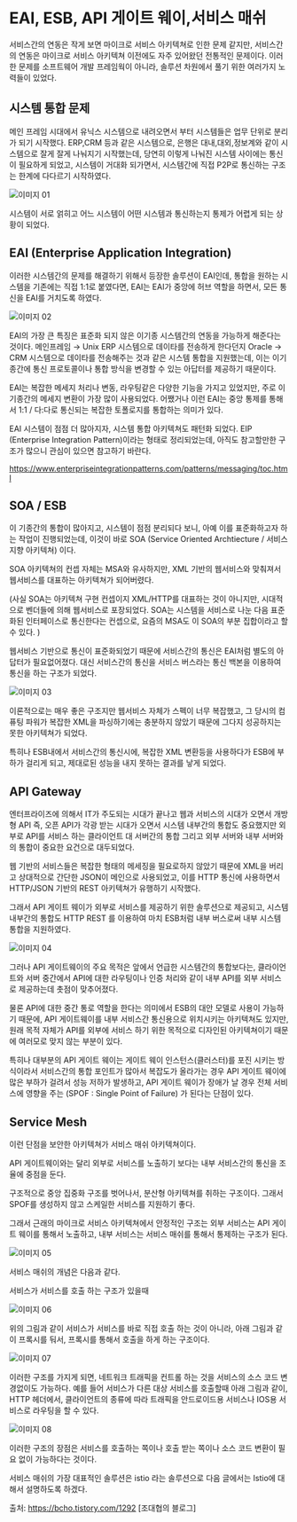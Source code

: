 # EAI, ESB, API 게이트 웨이,서비스 매쉬

서비스간의 연동은 작게 보면 마이크로 서비스 아키텍쳐로 인한 문제 같지만,
서비스간의 연동은 마이크로 서비스 아키텍쳐 이전에도 자주 있어왔던 전통적인 문제이다.
이러한 문제를 소프트웨어 개발 프레임웍이 아니라, 솔루션 차원에서 풀기 위한 여러가지 노력들이 있었다.

## 시스템 통합 문제

메인 프레임 시대에서 유닉스 시스템으로 내려오면서 부터 시스템들은 업무 단위로 분리가 되기 시작했다.
ERP,CRM 등과 같은 시스템으로, 은행은 대내,대외,정보계와 같이 시스템으로 잘게 잘게 나눠지기 시작했는데,
당연히 이렇게 나눠진 시스템 사이에는 통신이 필요하게 되었고, 시스템이 거대화 되가면서,
시스템간에 직접 P2P로 통신하는 구조는 한계에 다다르기 시작하였다.

![이미지 01](../Images/20190712/201907121323-01.png)

시스템이 서로 얽히고 어느 시스템이 어떤 시스템과 통신하는지 통제가 어렵게 되는 상황이 되었다.

## EAI (Enterprise Application Integration)

이러한 시스템간의 문제를 해결하기 위해서 등장한 솔루션이 EAI인데, 통합을 원하는 시스템을 기존에는 직접 1:1로 붙였다면,
EAI는 EAI가 중앙에 허브 역할을 하면서, 모든 통신을 EAI를 거치도록 하였다.

![이미지 02](../Images/20190712/201907121323-02.png)

EAI의 가장 큰 특징은 표준화 되지 않은 이기종 시스템간의 연동을 가능하게 해준다는 것이다.
메인프레임 → Unix ERP 시스템으로 데이타를 전송하게 한다던지 Oracle → CRM 시스템으로 데이타를 전송해주는 것과 같은 시스템 통합을 지원했는데,
이는 이기종간에 통신 프로토콜이나 통합 방식을 변경할 수 있는 아답터를 제공하기 때문이다.

EAI는 복잡한 메세지 처리나 변동, 라우팅같은 다양한 기능을 가지고 있었지만, 주로 이 기종간의 메세지 변환이 가장 많이 사용되었다.
어쨌거나 이런 EAI는 중앙 통제를 통해서 1:1 / 다:다로 통신되는 복잡한 토폴로지를 통합하는 의미가 있다.

EAI 시스템이 점점 더 많아지자, 시스템 통합 아키텍쳐도 패턴화 되었다.
EIP (Enterprise Integration Pattern)이라는 형태로 정리되었는데, 아직도 참고할만한 구조가 많으니 관심이 있으면 참고하기 바란다.

https://www.enterpriseintegrationpatterns.com/patterns/messaging/toc.html

## SOA / ESB

이 기종간의 통합이 많아지고, 시스템이 점점 분리되다 보니, 아예 이를 표준화하고자 하는 작업이 진행되었는데,
이것이 바로 SOA (Service Oriented Archtiecture / 서비스 지향 아키텍쳐) 이다.

SOA 아키텍쳐의 컨셉 자체는 MSA와 유사하지만, XML 기반의 웹서비스와 맞춰져서 웹서비스를 대표하는 아키텍쳐가 되어버렸다.

(사실 SOA는 아키텍쳐 구현 컨셉이지 XML/HTTP를 대표하는 것이 아니지만, 시대적으로 벤더들에 의해 웹서비스로 포장되었다.
SOA는 시스템을 서비스로 나눈 다음 표준화된 인터페이스로 통신한다는 컨셉으로, 요즘의 MSA도 이 SOA의 부분 집합이라고 할 수 있다. )

웹서비스 기반으로 통신이 표준화되었기 때문에 서비스간의 통신은 EAI처럼 별도의 아답터가 필요없어졌다.
대신 서비스간의 통신을 서비스 버스라는 통신 백본을 이용하여 통신을 하는 구조가 되었다.

![이미지 03](../Images/20190712/201907121323-03.png)

이론적으로는 매우 좋은 구조지만 웹서비스 자체가 스펙이 너무 복잡했고, 그 당시의 컴퓨팅 파워가 복잡한 XML을 파싱하기에는 충분하지 않았기 때문에
그다지 성공하지는 못한 아키텍쳐가 되었다.

특히나 ESB내에서 서비스간의 통신시에, 복잡한 XML 변환등을 사용하다가 ESB에 부하가 걸리게 되고, 제대로된 성능을 내지 못하는 결과를 낳게 되었다.

## API Gateway

엔터프라이즈에 의해서 IT가 주도되는 시대가 끝나고 웹과 서비스의 시대가 오면서 개방형 API 즉, 오픈 API가 각광 받는 시대가 오면서
시스템 내부간의 통합도 중요했지만 외부로 API를 서비스 하는 클라이언트 대 서버간의 통합 그리고 외부 서버와 내부 서버와의 통합이
중요한 요건으로 대두되었다.

웹 기반의 서비스들은 복잡한 형태의 메세징을 필요로하지 않았기 때문에 XML을 버리고 상대적으로 간단한 JSON이 메인으로 사용되었고,
이를 HTTP 통신에 사용하면서 HTTP/JSON 기반의 REST 아키텍쳐가 유행하기 시작했다.

그래서 API 게이트 웨이가 외부로 서비스를 제공하기 위한 솔루션으로 제공되고, 시스템 내부간의 통합도 HTTP REST 를 이용하여 마치 ESB처럼
내부 버스로써 내부 시스템 통합을 지원하였다.

![이미지 04](../Images/20190712/201907121323-04.png)

그러나 API 게이트웨이의 주요 목적은 앞에서 언급한 시스템간의 통합보다는, 클라이언트와 서버 중간에서 API에 대한 라우팅이나 인증 처리와 같이
내부 API를 외부 서비스로 제공하는데 촛점이 맞추어졌다.

물론 API에 대한 중간 통로 역할을 한다는 의미에서 ESB의 대안 모델로 사용이 가능하기 때문에,
API 게이트웨이를 내부 서비스간 통신용으로 위치시키는 아키텍쳐도 있지만,  
원래 목적 자체가 API를 외부에 서비스 하기 위한 목적으로 디자인된 아키텍쳐이기 때문에 여러모로 맞지 않는 부분이 있다.

특히나 대부분의 API 게이트 웨이는 게이트 웨이 인스턴스(클러스터)를 포진 시키는 방식이라서
서비스간의 통합 포인트가 많아서 복잡도가 올라가는 경우 API 게이트 웨이에 많은 부하가 걸려서 성능 저하가 발생하고,
API 게이트 웨이가 장애가 날 경우 전체 서비스에 영향을 주는 (SPOF : Single Point of Failure) 가 된다는 단점이 있다.

## Service Mesh

이런 단점을 보안한 아키텍쳐가 서비스 매쉬 아키텍쳐이다.

API 게이트웨이와는 달리 외부로 서비스를 노출하기 보다는 내부 서비스간의 통신을 조율에 중점을 둔다.

구조적으로 중앙 집중화 구조를 벗어나서, 분산형 아키텍쳐를 취하는 구조이다. 그래서 SPOF를 생성하지 않고 스케일한 서비스를 지원하기 좋다.

그래서 근래의 마이크로 서비스 아키텍쳐에서 안정적인 구조는 외부 서비스는 API 게이트 웨이를 통해서 노출하고,
내부 서비스는 서비스 매쉬를 통해서 통제하는 구조가 된다.

![이미지 05](../Images/20190712/201907121323-05.png)

서비스 매쉬의 개념은 다음과 같다.

서비스가 서비스를 호출 하는 구조가 있을때

![이미지 06](../Images/20190712/201907121323-06.png)

위의 그림과 같이 서비스가 서비스를 바로 직접 호출 하는 것이 아니라, 아래 그림과 같이 프록시를 둬서, 프록시를 통해서 호출을 하게 하는 구조이다.

![이미지 07](../Images/20190712/201907121323-07.png)

이러한 구조를 가지게 되면, 네트워크 트래픽을 컨트롤 하는 것을 서비스의 소스 코드 변경없이도 가능하다.
예를 들어 서비스가 다른 대상 서비스를 호출할때 아래 그림과 같이, HTTP 헤더에서, 클라이언트의 종류에 따라
트래픽을 안드로이드용 서비스나 IOS용 서비스로 라우팅을 할 수 있다.

![이미지 08](../Images/20190712/201907121323-08.png)

이러한 구조의 장점은 서비스를 호출하는 쪽이나 호출 받는 쪽이나 소스 코드 변환이 필요 없이 가능하다는 것이다.

서비스 매쉬의 가장 대표적인 솔루션은 istio 라는 솔루션으로 다음 글에서는 Istio에 대해서 설명하도록 하겠다.

출처: https://bcho.tistory.com/1292 [조대협의 블로그]
